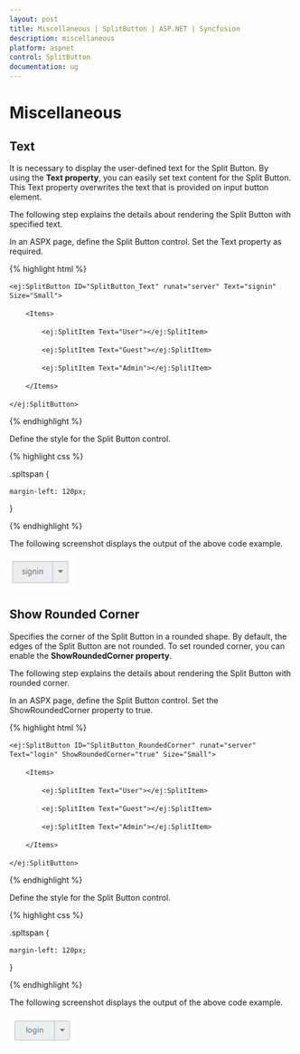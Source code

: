 ```yaml
---
layout: post
title: Miscellaneous | SplitButton | ASP.NET | Syncfusion
description: miscellaneous
platform: aspnet
control: SplitButton
documentation: ug
---
```


# Miscellaneous

## Text

It is necessary to display the user-defined text for the Split Button. By using the **Text property**, you can easily set text content for the Split Button. This Text property overwrites the text that is provided on input button element.

The following step explains the details about rendering the Split Button with specified text.

In an ASPX page, define the Split Button control. Set the Text property as required.  

{% highlight html %}

<div class="page-align">

    <ej:SplitButton ID="SplitButton_Text" runat="server" Text="signin" Size="Small">

        <Items>

            <ej:SplitItem Text="User"></ej:SplitItem>

            <ej:SplitItem Text="Guest"></ej:SplitItem>

            <ej:SplitItem Text="Admin"></ej:SplitItem>

        </Items>

    </ej:SplitButton>

</div>

{% endhighlight %}



Define the style for the Split Button control.

{% highlight css %}

.spltspan {

	margin-left: 120px;

}

{% endhighlight %}

The following screenshot displays the output of the above code example.

 ![](Miscellaneous_images/Miscellaneous_img1.png)



## Show Rounded Corner

Specifies the corner of the Split Button in a rounded shape. By default, the edges of the Split Button are not rounded. To set rounded corner, you can enable the **ShowRoundedCorner property**.

The following step explains the details about rendering the Split Button with rounded corner.

In an ASPX page, define the Split Button control. Set the ShowRoundedCorner property to true.  

{% highlight html %}

<div class="page-align">

    <ej:SplitButton ID="SplitButton_RoundedCorner" runat="server" Text="login" ShowRoundedCorner="true" Size="Small">

        <Items>

            <ej:SplitItem Text="User"></ej:SplitItem>

            <ej:SplitItem Text="Guest"></ej:SplitItem>

            <ej:SplitItem Text="Admin"></ej:SplitItem>

        </Items>

    </ej:SplitButton>

</div>

{% endhighlight %}



Define the style for the Split Button control.

{% highlight css %}

.spltspan {

	margin-left: 120px;

}

{% endhighlight %}

The following screenshot displays the output of the above code example.

 ![](Miscellaneous_images/Miscellaneous_img2.png) 



